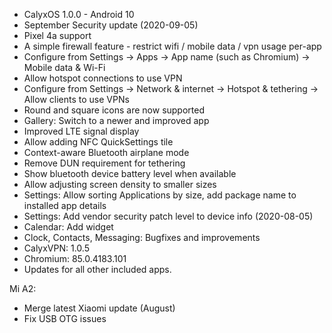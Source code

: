 * CalyxOS 1.0.0 - Android 10
* September Security update (2020-09-05)
* Pixel 4a support
* A simple firewall feature - restrict wifi / mobile data / vpn usage per-app
* Configure from Settings -> Apps -> App name (such as Chromium) -> Mobile data & Wi-Fi
* Allow hotspot connections to use VPN
* Configure from Settings -> Network & internet -> Hotspot & tethering -> Allow clients to use VPNs
* Round and square icons are now supported
* Gallery: Switch to a newer and improved app
* Improved LTE signal display
* Allow adding NFC QuickSettings tile
* Context-aware Bluetooth airplane mode
* Remove DUN requirement for tethering
* Show bluetooth device battery level when available
* Allow adjusting screen density to smaller sizes
* Settings: Allow sorting Applications by size, add package name to installed app details
* Settings: Add vendor security patch level to device info (2020-08-05)
* Calendar: Add widget
* Clock, Contacts, Messaging: Bugfixes and improvements
* CalyxVPN: 1.0.5
* Chromium: 85.0.4183.101
* Updates for all other included apps.

Mi A2:
* Merge latest Xiaomi update (August)
* Fix USB OTG issues